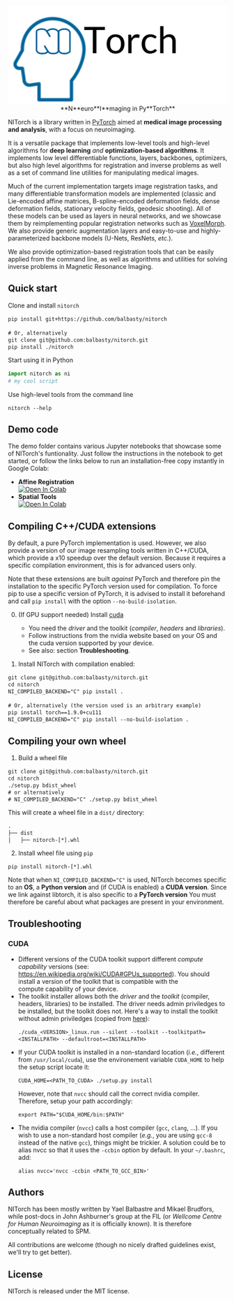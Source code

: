 <p align="center">
  <img src="docs/images/nitorch_logo_v0.1.png" alt="NITorch">
  **N**euro**I**maging in Py**Torch**
</p>

NITorch is a library written in [PyTorch](https://pytorch.org) aimed at 
**medical image processing and analysis**, with a focus on neuroimaging. 

It is a versatile package that implements low-level tools and high-level 
algorithms for **deep learning** _and_ **optimization-based algorithms**.
It implements low level differentiable functions, layers, backbones,
optimizers, but also high level algorithms for registration and inverse 
problems as well as a set of command line utilities for manipulating 
medical images.

Much of the current implementation targets image registration tasks, and 
many differentiable transformation models are implemented (classic and 
Lie-encoded affine matrices, B-spline-encoded deformation fields, dense 
deformation fields, stationary velocity fields, geodesic shooting). All
of these models can be used as layers in neural networks, and we showcase
them by reimplementing popular registration networks such as 
[VoxelMorph](https://github.com/voxelmorph/voxelmorph). We also provide 
generic augmentation layers and easy-to-use and highly-parameterized 
backbone models (U-Nets, ResNets, _etc._).

We also provide optimization-based registration tools that can be easily
applied from the command line, as well as algorithms and utilities for 
solving inverse problems in Magnetic Resonance Imaging.

## Quick start

Clone and install `nitorch`
```shell
pip install git+https://github.com/balbasty/nitorch

# Or, alternatively
git clone git@github.com:balbasty/nitorch.git
pip install ./nitorch
```

Start using it in Python
```python
import nitorch as ni
# my cool script
```

Use high-level tools from the command line
```shell
nitorch --help
```

## Demo code

The demo folder contains various Jupyter notebooks that showcase some of NITorch's funtionality. Just follow the instructions in the notebook to get started, or follow the links below to run an installation-free copy instantly in Google Colab:

* **Affine Registration** <br /> [![Open In Colab](https://colab.research.google.com/assets/colab-badge.svg)](https://colab.research.google.com/drive/13eSBtEvAp1wIJD0Rlvq5Q9kJWnuEc7WI?usp=sharing "NITorch Affine Registration Demo")
* **Spatial Tools** <br /> [![Open In Colab](https://colab.research.google.com/assets/colab-badge.svg)](https://colab.research.google.com/drive/1-dfCosj9XoesFt7byIhp84p2JMUuHxby?usp=sharing "NITorch Spatial Tools Demo")


## Compiling C++/CUDA extensions

By default, a pure PyTorch implementation is used. However, we also 
provide a version of our image resampling tools written in C++/CUDA, 
which provide a x10 speedup over the default version. Because it requires
a specific compilation environment, this is for advanced users only.

Note that these extensions are built _against_ PyTorch and therefore pin
the installation to the specific PyTorch version used for compilation. 
To force pip to use a specific version of PyTorch, it is advised to 
install it beforehand and call `pip install` with the option 
`--no-build-isolation`. 

0. (If GPU support needed) Install [cuda](https://developer.nvidia.com/cuda-toolkit-archive) 
    
    - You need the *driver* and the toolkit (*compiler*, *headers* and *libraries*).
    - Follow instructions from the nvidia website based on your OS and the cuda version supported by your device.
    - See also: section **Troubleshooting**.

1. Install NITorch with compilation enabled:
```{bash}
git clone git@github.com:balbasty/nitorch.git
cd nitorch
NI_COMPILED_BACKEND="C" pip install .

# Or, alternatively (the version used is an arbitrary example)
pip install torch==1.9.0+cu111
NI_COMPILED_BACKEND="C" pip install --no-build-isolation .
```

## Compiling your own wheel

1. Build a wheel file
```{bash}
git clone git@github.com:balbasty/nitorch.git
cd nitorch
./setup.py bdist_wheel
# or alternatively
# NI_COMPILED_BACKEND="C" ./setup.py bdist_wheel
```
This will create a wheel file in a `dist/` directory:
```{bash}
.
├── dist
│   ├── nitorch-[*].whl
```

2. Install wheel file using `pip`
```{bash}
pip install nitorch-[*].whl
```

Note that when `NI_COMPILED_BACKEND="C"` is used, NITorch becomes specific 
to an **OS**, a **Python version** and (if CUDA is enabled) a **CUDA version**. 
Since we link against libtorch, it is also specific to a **PyTorch version**
You must therefore be careful about what packages are present in your 
environment.


## Troubleshooting

### CUDA

- Different versions of the CUDA toolkit support different *compute 
  capability* versions (see: https://en.wikipedia.org/wiki/CUDA#GPUs_supported). 
  You should install a version of the toolkit that is compatible with the   
  compute capability of your device.
- The toolkit installer allows both the *driver* and the *toolkit*
  (compiler, headers, libraries) to be installed. The driver needs admin 
  priviledges to be installed, but the toolkit does not. Here's a way to 
  install the toolkit without admin priviledges (copied from 
  [here](https://forums.developer.nvidia.com/t/72087/6)):
  ```{bash}
  ./cuda_<VERSION>_linux.run --silent --toolkit --toolkitpath=<INSTALLPATH> --defaultroot=<INSTALLPATH>
  ```
- If your CUDA toolkit is installed in a non-standard location (*i.e.*, 
  different from `/usr/local/cuda`), use the environement 
  variable `CUDA_HOME` to help the setup script locate it:
  ```{bash}
  CUDA_HOME=<PATH_TO_CUDA> ./setup.py install
  ```
  However, note that `nvcc` should call the correct nvidia compiler. 
  Therefore, setup your path accordingly:
  ```{bash}
  export PATH="$CUDA_HOME/bin:$PATH"
  ```
- The nvidia compiler (`nvcc`) calls a host compiler (`gcc`, `clang`, ...). 
  If you wish to use a non-standard host compiler (*e.g.*, you are using 
  `gcc-8` instead of the native `gcc`), things might be trickier. 
  A solution could be to alias nvcc so that it uses the `-ccbin` option 
  by default. In your `~/.bashrc`, add:
  ```{bash}
  alias nvcc='nvcc -ccbin <PATH_TO_GCC_BIN>'
  ```

## Authors

NITorch has been mostly written by Yael Balbastre and Mikael Brudfors, while post-docs 
in John Ashburner's group at the FIL (or *Wellcome Centre for Human Neuroimaging* as it 
is officially known). It is therefore conceptually related to SPM.

All contributions are welcome 
(though no nicely drafted guidelines exist, we'll try to get better).

## License

NITorch is released under the MIT license.
